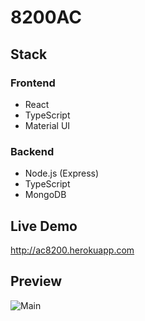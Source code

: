 # 8200AC

## Stack

### Frontend

- React
- TypeScript
- Material UI

### Backend

- Node.js (Express)
- TypeScript
- MongoDB

## Live Demo

http://ac8200.herokuapp.com

## Preview 

![Main](https://i.ibb.co/PC973FP/Capture.png)
